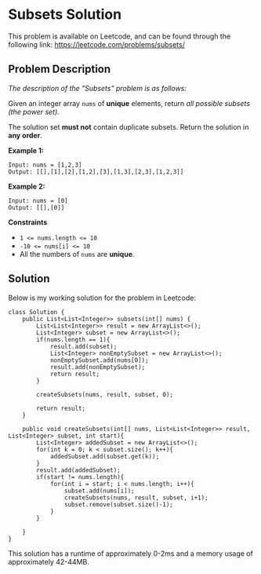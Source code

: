 # Subsets Solution

This problem is available on Leetcode, and can be found through the following link: https://leetcode.com/problems/subsets/

## Problem Description

*The description of the "Subsets" problem is as follows:*

Given an integer array `nums` of **unique** elements, return *all possible subsets (the power set).*

The solution set **must not** contain duplicate subsets. Return the solution in **any order**.

**Example 1:**

```
Input: nums = [1,2,3]
Output: [[],[1],[2],[1,2],[3],[1,3],[2,3],[1,2,3]]
```

**Example 2:**

```
Input: nums = [0]
Output: [[],[0]]
```

**Constraints**

- `1 <= nums.length <= 10`
- `-10 <= nums[i] <= 10`
- All the numbers of `nums` are **unique**.


## Solution

Below is my working solution for the problem in Leetcode:

```
class Solution {
    public List<List<Integer>> subsets(int[] nums) {
        List<List<Integer>> result = new ArrayList<>();
        List<Integer> subset = new ArrayList<>();
        if(nums.length == 1){
            result.add(subset);
            List<Integer> nonEmptySubset = new ArrayList<>();
            nonEmptySubset.add(nums[0]);
            result.add(nonEmptySubset);
            return result;
        }
        
        createSubsets(nums, result, subset, 0);
        
        return result;
    }
    
    public void createSubsets(int[] nums, List<List<Integer>> result, List<Integer> subset, int start){
        List<Integer> addedSubset = new ArrayList<>();
        for(int k = 0; k < subset.size(); k++){
            addedSubset.add(subset.get(k));
        }
        result.add(addedSubset);
        if(start != nums.length){
            for(int i = start; i < nums.length; i++){
                subset.add(nums[i]);
                createSubsets(nums, result, subset, i+1);
                subset.remove(subset.size()-1);
            }
        }
        
    }
}
```
This solution has a runtime of approximately 0-2ms and a memory usage of approximately 42-44MB. 
